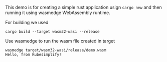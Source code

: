 This demo is for creating a simple rust application usign `cargo new` and then running it using wasmedge WebAssembly runtime. 

For building we used 

```
cargo build --target wasm32-wasi --release
```
Use wasmedge to run the wasm file created in target

```
wasmedge target/wasm32-wasi/release/demo.wasm
Hello, from Kubesimplify!
```
